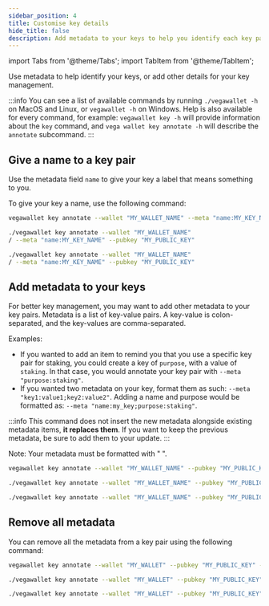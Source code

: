 ```yaml
---
sidebar_position: 4
title: Customise key details
hide_title: false
description: Add metadata to your keys to help you identify each key pair
---
```


import Tabs from '@theme/Tabs';
import TabItem from '@theme/TabItem';

Use metadata to help identify your keys, or add other details for your key management. 

:::info 
You can see a list of available commands by running `./vegawallet -h` on MacOS and Linux, or `vegawallet -h` on Windows. Help is also available for every command, for example: `vegawallet key -h` will provide information about the `key` command, and `vega wallet key annotate -h` will describe the `annotate` subcommand.
:::

## Give a name to a key pair

Use the metadata field `name` to give your key a label that means something to you.

To give your key a name, use the following command:

<Tabs groupId="operating-systems">
<TabItem value="windows" label="Windows">

```bash
vegawallet key annotate --wallet "MY_WALLET_NAME" --meta "name:MY_KEY_NAME" --pubkey "MY_PUBLIC_KEY"
```
</TabItem>

<TabItem value="mac" label="MacOS">

```bash
./vegawallet key annotate --wallet "MY_WALLET_NAME" 
/ --meta "name:MY_KEY_NAME" --pubkey "MY_PUBLIC_KEY"
```
</TabItem>

<TabItem value="linux" label="Linux">

```bash
./vegawallet key annotate --wallet "MY_WALLET_NAME" 
/ --meta "name:MY_KEY_NAME" --pubkey "MY_PUBLIC_KEY"
```
</TabItem>
</Tabs>

 
## Add metadata to your keys

For better key management, you may want to add other metadata to your key pairs. Metadata is a list of key-value pairs. A key-value is colon-separated, and the key-values are comma-separated. 

Examples: 
* If you wanted to add an item to remind you that you use a specific key pair for staking, you could create a key of `purpose`, with a value of `staking`. In that case, you would annotate your key pair with `--meta "purpose:staking"`. 
* If you wanted two metadata on your key, format them as such: `--meta "key1:value1;key2:value2"`. Adding a name and purpose would be formatted as: `--meta "name:my_key;purpose:staking"`. 

:::info
This command does not insert the new metadata alongside existing metadata items, **it
replaces them**. If you want to keep the previous metadata, be sure to add them
to your update.
:::

Note: Your metadata must be formatted with " ". 

<Tabs groupId="operating-systems">
<TabItem value="windows" label="Windows">

```bash
vegawallet key annotate --wallet "MY_WALLET_NAME" --pubkey "MY_PUBLIC_KEY" --meta "key:value" 
```

</TabItem>
<TabItem value="mac" label="MacOS">

```bash
./vegawallet key annotate --wallet "MY_WALLET_NAME" --pubkey "MY_PUBLIC_KEY" --meta "key1:value1;key2:value2" --pubkey "MY_PUBLIC_KEY"
```
</TabItem>
<TabItem value="linux" label="Linux">

```bash
./vegawallet key annotate --wallet "MY_WALLET_NAME" --pubkey "MY_PUBLIC_KEY" --meta "key1:value1;key2:value2" --pubkey "MY_PUBLIC_KEY"
```
</TabItem>
</Tabs>

## Remove all metadata

You can remove all the metadata from a key pair using the following command:

<Tabs groupId="operating-systems">
<TabItem value="windows" label="Windows">

```bash
vegawallet key annotate --wallet "MY_WALLET" --pubkey "MY_PUBLIC_KEY" --clear
```

</TabItem>
<TabItem value="mac" label="MacOS">

```bash
./vegawallet key annotate --wallet "MY_WALLET" --pubkey "MY_PUBLIC_KEY" --clear
```
</TabItem>
<TabItem value="linux" label="Linux">

```bash
./vegawallet key annotate --wallet "MY_WALLET" --pubkey "MY_PUBLIC_KEY" --clear
```
</TabItem>
</Tabs>
